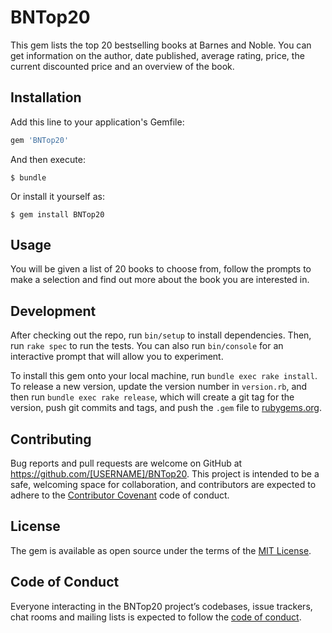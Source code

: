 # BNTop20

This gem lists the top 20 bestselling books at Barnes and Noble. You can get information on the author, date published, average rating, price, the current discounted price and an overview of the book.

## Installation

Add this line to your application's Gemfile:

```ruby
gem 'BNTop20'
```

And then execute:

    $ bundle

Or install it yourself as:

    $ gem install BNTop20

## Usage

You will be given a list of 20 books to choose from, follow the prompts to make a selection and find out more about the book you are interested in.

## Development

After checking out the repo, run `bin/setup` to install dependencies. Then, run `rake spec` to run the tests. You can also run `bin/console` for an interactive prompt that will allow you to experiment.

To install this gem onto your local machine, run `bundle exec rake install`. To release a new version, update the version number in `version.rb`, and then run `bundle exec rake release`, which will create a git tag for the version, push git commits and tags, and push the `.gem` file to [rubygems.org](https://rubygems.org).

## Contributing

Bug reports and pull requests are welcome on GitHub at https://github.com/[USERNAME]/BNTop20. This project is intended to be a safe, welcoming space for collaboration, and contributors are expected to adhere to the [Contributor Covenant](http://contributor-covenant.org) code of conduct.

## License

The gem is available as open source under the terms of the [MIT License](http://opensource.org/licenses/MIT).

## Code of Conduct

Everyone interacting in the BNTop20 project’s codebases, issue trackers, chat rooms and mailing lists is expected to follow the [code of conduct](https://github.com/[USERNAME]/BNTop20/blob/master/CODE_OF_CONDUCT.md).
